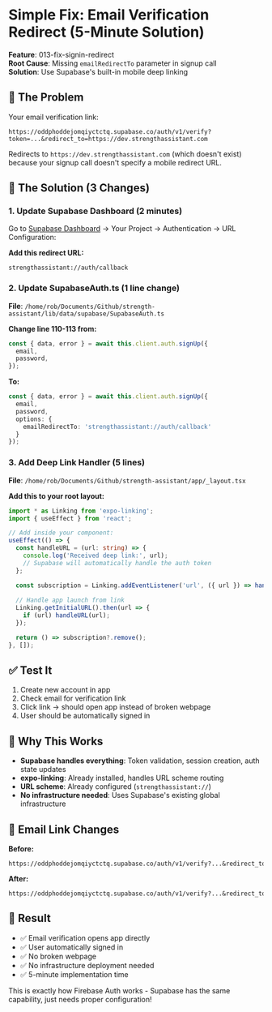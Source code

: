 # Simple Fix: Email Verification Redirect (5-Minute Solution)

**Feature**: 013-fix-signin-redirect  
**Root Cause**: Missing `emailRedirectTo` parameter in signup call  
**Solution**: Use Supabase's built-in mobile deep linking  

## 🎯 **The Problem**

Your email verification link:
```
https://oddphoddejomqiyctctq.supabase.co/auth/v1/verify?token=...&redirect_to=https://dev.strengthassistant.com
```

Redirects to `https://dev.strengthassistant.com` (which doesn't exist) because your signup call doesn't specify a mobile redirect URL.

## 🚀 **The Solution (3 Changes)**

### 1. Update Supabase Dashboard (2 minutes)

Go to [Supabase Dashboard](https://app.supabase.com) → Your Project → Authentication → URL Configuration:

**Add this redirect URL:**
```
strengthassistant://auth/callback
```

### 2. Update SupabaseAuth.ts (1 line change)

**File**: `/home/rob/Documents/Github/strength-assistant/lib/data/supabase/SupabaseAuth.ts`

**Change line 110-113 from:**
```typescript
const { data, error } = await this.client.auth.signUp({
  email,
  password,
});
```

**To:**
```typescript
const { data, error } = await this.client.auth.signUp({
  email,
  password,
  options: {
    emailRedirectTo: 'strengthassistant://auth/callback'
  }
});
```

### 3. Add Deep Link Handler (5 lines)

**File**: `/home/rob/Documents/Github/strength-assistant/app/_layout.tsx`

**Add this to your root layout:**
```typescript
import * as Linking from 'expo-linking';
import { useEffect } from 'react';

// Add inside your component:
useEffect(() => {
  const handleURL = (url: string) => {
    console.log('Received deep link:', url);
    // Supabase will automatically handle the auth token
  };

  const subscription = Linking.addEventListener('url', ({ url }) => handleURL(url));
  
  // Handle app launch from link
  Linking.getInitialURL().then(url => {
    if (url) handleURL(url);
  });

  return () => subscription?.remove();
}, []);
```

## ✅ **Test It**

1. Create new account in app
2. Check email for verification link  
3. Click link → should open app instead of broken webpage
4. User should be automatically signed in

## 🔧 **Why This Works**

- **Supabase handles everything**: Token validation, session creation, auth state updates
- **expo-linking**: Already installed, handles URL scheme routing
- **URL scheme**: Already configured (`strengthassistant://`) 
- **No infrastructure needed**: Uses Supabase's existing global infrastructure

## 📱 **Email Link Changes**

**Before:**
```
https://oddphoddejomqiyctctq.supabase.co/auth/v1/verify?...&redirect_to=https://dev.strengthassistant.com
```

**After:**
```
https://oddphoddejomqiyctctq.supabase.co/auth/v1/verify?...&redirect_to=strengthassistant://auth/callback
```

## 🎉 **Result**

- ✅ Email verification opens app directly
- ✅ User automatically signed in 
- ✅ No broken webpage
- ✅ No infrastructure deployment needed
- ✅ 5-minute implementation time

This is exactly how Firebase Auth works - Supabase has the same capability, just needs proper configuration!